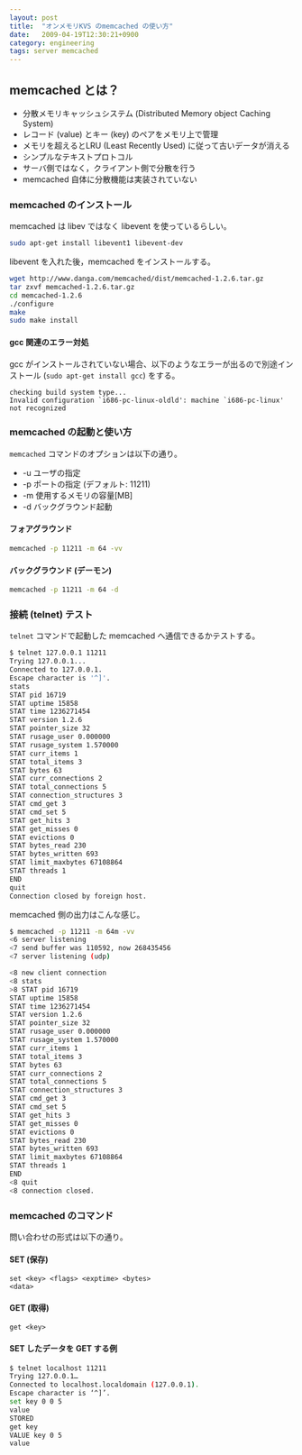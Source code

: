 ```yaml
---
layout: post
title:  "オンメモリKVS のmemcached の使い方"
date:   2009-04-19T12:30:21+0900
category: engineering
tags: server memcached
---
```


## memcached とは？

- 分散メモリキャッシュシステム (Distributed Memory object Caching System)
- レコード (value) とキー (key) のペアをメモリ上で管理
- メモリを超えるとLRU (Least Recently Used) に従って古いデータが消える
- シンプルなテキストプロトコル
- サーバ側ではなく，クライアント側で分散を行う
- memcached 自体に分散機能は実装されていない

### memcached のインストール

memcached は libev ではなく libevent を使っているらしい。

```sh
sudo apt-get install libevent1 libevent-dev
```

libevent を入れた後，memcached をインストールする。

```sh
wget http://www.danga.com/memcached/dist/memcached-1.2.6.tar.gz
tar zxvf memcached-1.2.6.tar.gz
cd memcached-1.2.6
./configure
make
sudo make install
```

#### gcc 関連のエラー対処

gcc がインストールされていない場合、以下のようなエラーが出るので別途インストール (`sudo apt-get install gcc`) をする。

```
checking build system type...
Invalid configuration `i686-pc-linux-oldld': machine `i686-pc-linux' not recognized
```


### memcached の起動と使い方

`memcached` コマンドのオプションは以下の通り。

- -u ユーザの指定
- -p ポートの指定 (デフォルト: 11211)
- -m 使用するメモリの容量[MB]
- -d バックグラウンド起動

#### フォアグラウンド

```sh
memcached -p 11211 -m 64 -vv
```

#### バックグラウンド (デーモン)

```sh
memcached -p 11211 -m 64 -d
```

### 接続 (telnet) テスト

`telnet` コマンドで起動した memcached へ通信できるかテストする。

```sh
$ telnet 127.0.0.1 11211
Trying 127.0.0.1...
Connected to 127.0.0.1.
Escape character is '^]'.
stats
STAT pid 16719
STAT uptime 15858
STAT time 1236271454
STAT version 1.2.6
STAT pointer_size 32
STAT rusage_user 0.000000
STAT rusage_system 1.570000
STAT curr_items 1
STAT total_items 3
STAT bytes 63
STAT curr_connections 2
STAT total_connections 5
STAT connection_structures 3
STAT cmd_get 3
STAT cmd_set 5
STAT get_hits 3
STAT get_misses 0
STAT evictions 0
STAT bytes_read 230
STAT bytes_written 693
STAT limit_maxbytes 67108864
STAT threads 1
END
quit
Connection closed by foreign host.
```

memcached 側の出力はこんな感じ。

```sh
$ memcached -p 11211 -m 64m -vv
<6 server listening
<7 send buffer was 110592, now 268435456
<7 server listening (udp)

<8 new client connection
<8 stats
>8 STAT pid 16719
STAT uptime 15858
STAT time 1236271454
STAT version 1.2.6
STAT pointer_size 32
STAT rusage_user 0.000000
STAT rusage_system 1.570000
STAT curr_items 1
STAT total_items 3
STAT bytes 63
STAT curr_connections 2
STAT total_connections 5
STAT connection_structures 3
STAT cmd_get 3
STAT cmd_set 5
STAT get_hits 3
STAT get_misses 0
STAT evictions 0
STAT bytes_read 230
STAT bytes_written 693
STAT limit_maxbytes 67108864
STAT threads 1
END
<8 quit
<8 connection closed.
```

### memcached のコマンド

問い合わせの形式は以下の通り。

#### SET (保存)

```
set <key> <flags> <exptime> <bytes>
<data>
```

#### GET (取得)

```
get <key>
```

#### SET したデータを GET する例

```sh
$ telnet localhost 11211
Trying 127.0.0.1…
Connected to localhost.localdomain (127.0.0.1).
Escape character is ‘^]’.
set key 0 0 5
value
STORED
get key
VALUE key 0 5
value
```
